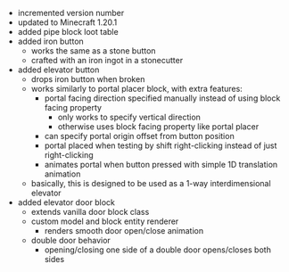 - incremented version number
- updated to Minecraft 1.20.1
- added pipe block loot table
- added iron button
  - works the same as a stone button
  - crafted with an iron ingot in a stonecutter
- added elevator button
  - drops iron button when broken
  - works similarly to portal placer block, with extra features:
    - portal facing direction specified manually instead of using block facing property
      - only works to specify vertical direction
      - otherwise uses block facing property like portal placer
    - can specify portal origin offset from button position
    - portal placed when testing by shift right-clicking instead of just right-clicking
    - animates portal when button pressed with simple 1D translation animation
  -  basically, this is designed to be used as a 1-way interdimensional elevator
- added elevator door block
  - extends vanilla door block class
  - custom model and block entity renderer
    - renders smooth door open/close animation
  - double door behavior
    - opening/closing one side of a double door opens/closes both sides
